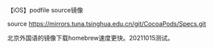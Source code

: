 【iOS】podfile source镜像

 source https://mirrors.tuna.tsinghua.edu.cn/git/CocoaPods/Specs.git

北京外国语的镜像下载homebrew速度更快。20211015测试。

